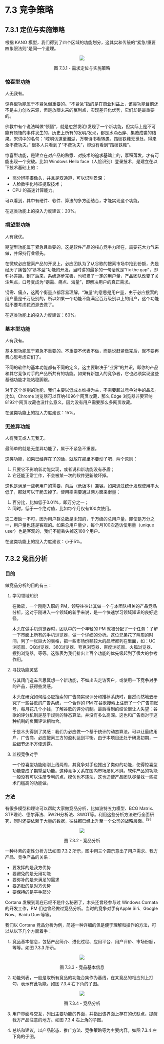 # 7.3 竞争策略

## 7.3.1 定位与实施策略

根据 KANO 模型，我们得到了四个区域的功能划分，这其实和传统的“紧急/重要四象限法则”是同一个道理。

<div align="center">
<img src="Images/Slide14.JPG"/>

图 7.3.1 - 需求定位与实施策略
</div>

### 惊喜型功能

人无我有。

惊喜型功能属于不紧急但重要的。“不紧急”指的是在商业利益上，该类功能目前还不是主力创收来源，但是放眼未来的赢利点，实现差异化优势，它们却是最重要的。

佛教中有个说法叫做“顿悟”，就是忽然发明/发现了一个新功能，但实际上是不可能有顿悟的事件发生的，历史上所有的发明/发现，都是水滴石穿、集腋成裘的结果。宋词中的名句：“崆峒访道至湘湖，万卷诗书看转愚。踏破铁鞋无觅处，得来全不费功夫。” 很多人只看到了“不费功夫”，却没有看到“踏破铁鞋”。

惊喜型功能，是建立在对产品的熟悉、对技术的追求基础上的，厚积薄发，才有可能出现一个突破。比如 Windows Hello face（人脸识别）登录技术，是建立在以下技术基础上的：

- 高分辨率摄像头，并且是双通道，可以识别景深；
- 人脸数字化特征提取技术；
- CPU 的高速计算能力。

可以看到，其中有硬件、软件、算法的多方面结合，才能实现这个功能。

在这类功能上的投入力度建议：20%。

### 期望型功能

人有我优。

期望型功能属于紧急且重要的，这是软件产品的核心竞争力所在，需要花大力气来做，并保持行业领先。

在微软必应搜索产品的开发上，必应团队为了从谷歌的搜索市场中抢到份额，先是经历了痛苦的“基本型”功能的开发，当时讲的最多的一句话就是“fix the gap”，即弥补差距。到了后来，系统逐步完善，也积累了一定的用户量，产品团队改变了关注焦点，口号变成为“钢需、痛点、海量”，即解决用户的真正需求。

钢需、痛点，这两个衡量点都容易理解，“海量”的意思是用户量，由于必应搜索的用户量是千万级别的，所以如果一个功能不能满足百万级别以上的用户，这个功能就不要考虑花资源去做了。

在这类功能上的投入力度建议：60%。

### 基本型功能

人有我有。

基本型功能属于紧急不重要的。不重要不代表不做，而是说赶紧做完后，就不要再费心思考虑它们了。

不同的软件的基本功能都有不同的定义，这主要取决于“业界”的共识，即你的产品和其它竞争对手的产品所共有的功能。如果有新加入的竞争者，它也必须实现这些基础功能才能站稳脚跟。

对于这个类别的功能，我们主要以低成本维持为主，不需要超过竞争对手的品质。比如，Chrome 浏览器可以容纳4096个网页收藏，那么 Edge 浏览器非要容纳8192个网页收藏也没什么意义，因为没有用户需要那么多网页收藏。

在这类功能上的投入力度建议：15%。

### 无差异功能

人有我无或人无我无。

最简单的就是无差异功能了，属于不紧急不重要。

这类功能，如果已经存在了的话，就放在那里不要动了吧，两个原则：

1. 只要它不影响新功能实现，或者说和新功能没有矛盾；
2. 它还能正常工作，不会被某一次的软件更新破坏掉。

这也是满足一些老用户的需要，向后（低版本）兼容。如果通过统计发现使用率太低了，那就可以干脆去掉了。使用率需要通过两方面来衡量：

1. 百分比，比如低于0.01%，即万分之一；
2. 同时，低于一个绝对值，比如每个月仅有100次使用。

这二者缺一不可，因为用户群总数是未知的，千万级的总用户量，即使是万分之一，用户量也还是客观的。如果总用户量少，每个月100次造访使用量（unique user）也是客观的，我们不能丢失掉这100个用户。

在这类功能上的投入力度建议：小于5%。

## 7.3.2 竞品分析

### 目的

做竞品分析的目的有三：

1. 学习领域知识

   在微软，一个刚刚入职的 PM，领导往往让其做一个与本团队相关的产品竞品分析，这对于刚进入一个领域的新手来说，是一个快速学习领域知识的良好途径。

   木头在做手机浏览器时，团队中的一个年轻的 PM 就被分配了一个任务：了解一下市面上所有的手机浏览器，做一个详细的分析。这位兄弟花了两周的时间，列了一张巨大的表格，把一些市场份额较大的品牌都列在里面，如：UC浏览器、QQ浏览器、360浏览器、夸克浏览器、百度浏览器、火狐浏览器、搜狗浏览器，等等。这张表为我们排出上百个功能的优先级起到了很大的参考作用。

2. 寻找功能灵感

   与其闭门造车苦思冥想一个新功能，不如出去走访客户，或使用一下竞争对手的产品，获得些灵感。

   木头在研究如何给必应搜索的广告商实现评分和推荐系统时，自然而然地去研究了一些谷歌的广告系统，一个合作的 PM 在谷歌搜索上注册了一个广告商账号，每月花几个小钱，了解谷歌的评分机制。最后得到的结论很让人失望：谷歌的评分机制是基于规则的静态算法，并没有多么高深。这也和广告商对于这种机制的负面评论相吻合。

   于是木头得到了灵感：我们为必应做一个基于统计的动态算法，可以让最终用户、广告商、必应搜索三方的盈利达到平衡。由于本项目还处于研发初期，一些细节还不方便透露。

3. 监视竞争对手

   一个惊喜型功能刚刚上线两周，其竞争对手也推出了类似的功能，使得惊喜型功能变成了期望型功能。这种竞争关系在国内市场屡见不鲜。软件产品的功能一般没有可以注册专利的点，模仿也不违法，这也迫使产品团队尽量找一些技术门槛高的功能做。

### 方法

有很多模型和理论可以帮助大家做竞品分析，比如波特五力模型、BCG Matrix、STP理论、德尔菲法、5W2H分析法、SWOT等。利用这些分析方法进行全面研究，同时还要依赖于大量的数据，往往都已经上升至一个公司的战略层面。$^{[9]}$

<div align="center">
<img src="Images/Slide15.JPG"/>

图 7.3.2 - 竞品分析
</div>

一种朴素的定性分析方法如图 7.3.2 所示，图中用三个圆示意出了用户需求、我方产品、竞争产品的关系：

- 要发挥的是我方优势
- 要避免的是无用功能
- 要弥补的是未满足的需求
- 要追赶的是对方优势
- 要保持的是平手部分

Cortana 发展到现在已经不是什么秘密了，木头还曾经参与过 Windows Cornata 的开发工作，PM 们也曾经做过竞品分析。当时的竞争对手有Apple Siri、Google Now、Baidu Duer等等。

我们以 Cortana 竞品分析为例，简述一种详细的但是便于理解和操作的方法，可以从以下几个方面着手：

1. 竞品基本信息，包括产品简介、进化过程、应用平台、用户评价、市场份额，等等。如图 7.3.3 所示。

<div align="center">
<img src="Images/Slide16.JPG"/>

图 7.3.3 - 竞品基本信息
</div>

2. 功能列表，一般是取所有竞品的功能合集作为基线，在某竞品的相应列上打勾，表示有此功能。如图 7.3.4 右下角的子图。

<div align="center">
<img src="Images/Slide17.JPG"/>

图 7.3.4 - 竞品分析
</div>

3. 用户界面与交互，列出主要功能的界面，并指出该界面上存在的优缺点，提醒我方产品注意的地方。如图 7.3.4 右上角的子图。

4. 总结和建议，以产品形态、推广方法、竞争策略等为主要内容。如图 7.3.4 左下角的子图。
